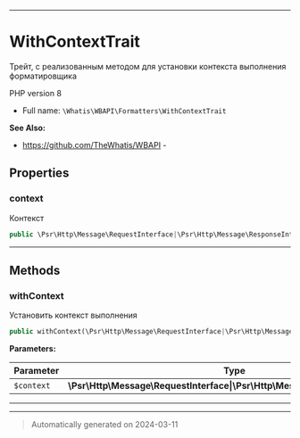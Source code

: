 ***

# WithContextTrait

Трейт, с реализованным методом
для установки контекста
выполнения форматировщика

PHP version 8

* Full name: `\Whatis\WBAPI\Formatters\WithContextTrait`

**See Also:**

* https://github.com/TheWhatis/WBAPI - 



## Properties


### context

Контекст

```php
public \Psr\Http\Message\RequestInterface|\Psr\Http\Message\ResponseInterface|null $context
```






***

## Methods


### withContext

Установить контекст выполнения

```php
public withContext(\Psr\Http\Message\RequestInterface|\Psr\Http\Message\ResponseInterface $context): static
```








**Parameters:**

| Parameter | Type | Description |
|-----------|------|-------------|
| `$context` | **\Psr\Http\Message\RequestInterface&#124;\Psr\Http\Message\ResponseInterface** | Контекст |





***

***
> Automatically generated on 2024-03-11

